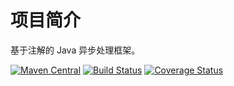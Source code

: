# 项目简介

基于注解的 Java 异步处理框架。

[![Maven Central](https://maven-badges.herokuapp.com/maven-central/com.github.houbb/async/badge.svg)](http://mvnrepository.com/artifact/com.github.houbb/async)
[![Build Status](https://www.travis-ci.org/houbb/async.svg?branch=master)](https://www.travis-ci.org/houbb/async?branch=master)
[![Coverage Status](https://coveralls.io/repos/github/houbb/async/badge.svg?branch=master)](https://coveralls.io/github/houbb/async?branch=master)

